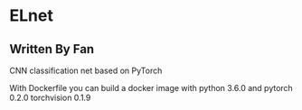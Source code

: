 # ELnet
## Written By Fan


CNN classification net based on PyTorch

With Dockerfile you can build a docker image with python 3.6.0 and pytorch 0.2.0 torchvision 0.1.9
